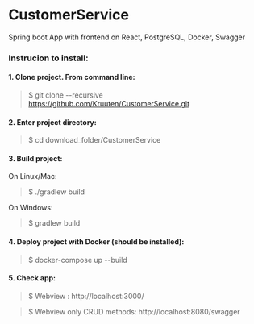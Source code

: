 # CustomerService
Spring boot App with frontend on React, PostgreSQL, Docker, Swagger

### Instrucion to install: ###
#### 1. Clone project. From command line: ####
> $ git clone --recursive https://github.com/Kruuten/CustomerService.git

#### 2. Enter project directory: ####
> $ cd download_folder/CustomerService

#### 3. Build project: ####

On Linux/Mac:
> $ ./gradlew build

On Windows:
> $ gradlew build

#### 4. Deploy project with Docker (should be installed): ####
> $ docker-compose up --build

#### 5. Check app: ####
> $ Webview : http://localhost:3000/

> $ Webview only CRUD methods: http://localhost:8080/swagger
